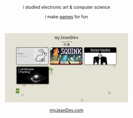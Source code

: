 <p align="center">i studied electronic art & computer science</p>
<p align="center">i make <a href="https://myjeandev.itch.io/">games</a> for fun</p>
<br />
<p align="center"><img src="myJeanDev-website.png" width="400"/></p>

<p align="center"><a href="https://myjeandev.com/">myJeanDev.com</a></p>
  
